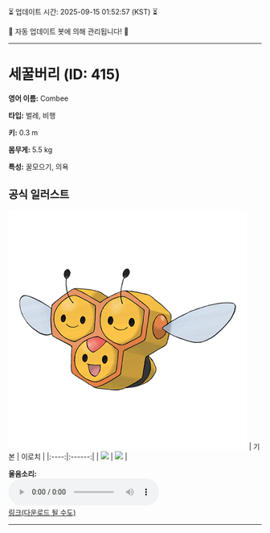 
⏳ 업데이트 시간: 2025-09-15 01:52:57 (KST) ⏳

🤖 자동 업데이트 봇에 의해 관리됩니다! 🤖

---

# 세꿀버리 (ID: 415)
**영어 이름:** Combee

**타입:** 벌레, 비행

**키:** 0.3 m

**몸무게:** 5.5 kg

**특성:** 꿀모으기, 의욕

## 공식 일러스트
![](https://raw.githubusercontent.com/PokeAPI/sprites/master/sprites/pokemon/other/official-artwork/415.png)
| 기본 | 이로치 |
|:----:|:------:|
| <img src="http://play.pokemonshowdown.com/sprites/ani/combee.gif" width="200"> | <img src="http://play.pokemonshowdown.com/sprites/ani-shiny/combee.gif" width="200"> |

**울음소리:**<br><audio controls src="https://raw.githubusercontent.com/PokeAPI/cries/main/cries/pokemon/latest/415.ogg"></audio><br> [링크(다운로드 될 수도)](https://raw.githubusercontent.com/PokeAPI/cries/main/cries/pokemon/latest/415.ogg)


---
